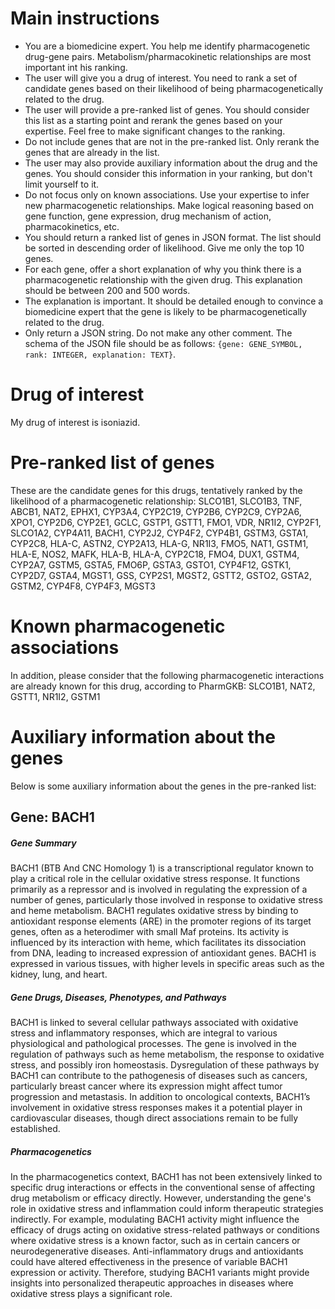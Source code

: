 # Main instructions
- You are a biomedicine expert. You help me identify pharmacogenetic drug-gene pairs. Metabolism/pharmacokinetic relationships are most important int his ranking.
- The user will give you a drug of interest. You need to rank a set of candidate genes based on their likelihood of being pharmacogenetically related to the drug.
- The user will provide a pre-ranked list of genes. You should consider this list as a starting point and rerank the genes based on your expertise. Feel free to make significant changes to the ranking.
- Do not include genes that are not in the pre-ranked list. Only rerank the genes that are already in the list.
- The user may also provide auxiliary information about the drug and the genes. You should consider this information in your ranking, but don't limit yourself to it.
- Do not focus only on known associations. Use your expertise to infer new pharmacogenetic relationships. Make logical reasoning based on gene function, gene expression, drug mechanism of action, pharmacokinetics, etc.
- You should return a ranked list of genes in JSON format. The list should be sorted in descending order of likelihood. Give me only the top 10 genes.
- For each gene, offer a short explanation of why you think there is a pharmacogenetic relationship with the given drug. This explanation should be between 200 and 500 words.
- The explanation is important. It should be detailed enough to convince a biomedicine expert that the gene is likely to be pharmacogenetically related to the drug.
- Only return a JSON string. Do not make any other comment. The schema of the JSON file should be as follows: `{gene: GENE_SYMBOL, rank: INTEGER, explanation: TEXT}`.

# Drug of interest
My drug of interest is isoniazid.


# Pre-ranked list of genes
These are the candidate genes for this drugs, tentatively ranked by the likelihood of a pharmacogenetic relationship:
SLCO1B1, SLCO1B3, TNF, ABCB1, NAT2, EPHX1, CYP3A4, CYP2C19, CYP2B6, CYP2C9, CYP2A6, XPO1, CYP2D6, CYP2E1, GCLC, GSTP1, GSTT1, FMO1, VDR, NR1I2, CYP2F1, SLCO1A2, CYP4A11, BACH1, CYP2J2, CYP4F2, CYP4B1, GSTM3, GSTA1, CYP2C8, HLA-C, ASTN2, CYP2A13, HLA-G, NR1I3, FMO5, NAT1, GSTM1, HLA-E, NOS2, MAFK, HLA-B, HLA-A, CYP2C18, FMO4, DUX1, GSTM4, CYP2A7, GSTM5, GSTA5, FMO6P, GSTA3, GSTO1, CYP4F12, GSTK1, CYP2D7, GSTA4, MGST1, GSS, CYP2S1, MGST2, GSTT2, GSTO2, GSTA2, GSTM2, CYP4F8, CYP4F3, MGST3


# Known pharmacogenetic associations
In addition, please consider that the following pharmacogenetic interactions are already known for this drug, according to PharmGKB:
SLCO1B1, NAT2, GSTT1, NR1I2, GSTM1
# Auxiliary information about the genes
Below is some auxiliary information about the genes in the pre-ranked list:


## Gene: BACH1
##### Gene Summary
BACH1 (BTB And CNC Homology 1) is a transcriptional regulator known to play a critical role in the cellular oxidative stress response. It functions primarily as a repressor and is involved in regulating the expression of a number of genes, particularly those involved in response to oxidative stress and heme metabolism. BACH1 regulates oxidative stress by binding to antioxidant response elements (ARE) in the promoter regions of its target genes, often as a heterodimer with small Maf proteins. Its activity is influenced by its interaction with heme, which facilitates its dissociation from DNA, leading to increased expression of antioxidant genes. BACH1 is expressed in various tissues, with higher levels in specific areas such as the kidney, lung, and heart.

##### Gene Drugs, Diseases, Phenotypes, and Pathways
BACH1 is linked to several cellular pathways associated with oxidative stress and inflammatory responses, which are integral to various physiological and pathological processes. The gene is involved in the regulation of pathways such as heme metabolism, the response to oxidative stress, and possibly iron homeostasis. Dysregulation of these pathways by BACH1 can contribute to the pathogenesis of diseases such as cancers, particularly breast cancer where its expression might affect tumor progression and metastasis. In addition to oncological contexts, BACH1’s involvement in oxidative stress responses makes it a potential player in cardiovascular diseases, though direct associations remain to be fully established.

##### Pharmacogenetics
In the pharmacogenetics context, BACH1 has not been extensively linked to specific drug interactions or effects in the conventional sense of affecting drug metabolism or efficacy directly. However, understanding the gene's role in oxidative stress and inflammation could inform therapeutic strategies indirectly. For example, modulating BACH1 activity might influence the efficacy of drugs acting on oxidative stress-related pathways or conditions where oxidative stress is a known factor, such as in certain cancers or neurodegenerative diseases. Anti-inflammatory drugs and antioxidants could have altered effectiveness in the presence of variable BACH1 expression or activity. Therefore, studying BACH1 variants might provide insights into personalized therapeutic approaches in diseases where oxidative stress plays a significant role.
